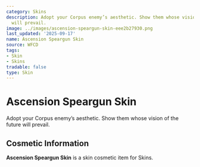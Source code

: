 ```yaml
---
category: Skins
description: Adopt your Corpus enemy’s aesthetic. Show them whose vision of the future
  will prevail.
image: ../images/ascension-speargun-skin-eee2b27930.png
last_updated: '2025-09-17'
name: Ascension Speargun Skin
source: WFCD
tags:
- Skin
- Skins
tradable: false
type: Skin
---
```


# Ascension Speargun Skin

Adopt your Corpus enemy’s aesthetic. Show them whose vision of the future will prevail.

## Cosmetic Information

**Ascension Speargun Skin** is a skin cosmetic item for Skins.

